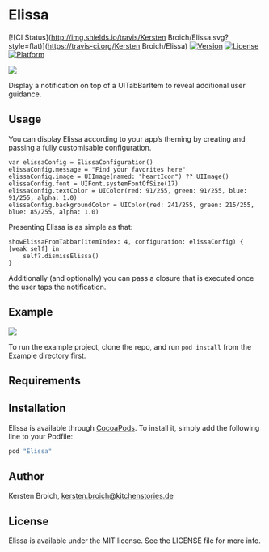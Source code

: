 # Elissa

[![CI Status](http://img.shields.io/travis/Kersten Broich/Elissa.svg?style=flat)](https://travis-ci.org/Kersten Broich/Elissa)
[![Version](https://img.shields.io/cocoapods/v/Elissa.svg?style=flat)](http://cocoapods.org/pods/Elissa)
[![License](https://img.shields.io/cocoapods/l/Elissa.svg?style=flat)](http://cocoapods.org/pods/Elissa)
[![Platform](https://img.shields.io/cocoapods/p/Elissa.svg?style=flat)](http://cocoapods.org/pods/Elissa)

![](https://github.com/KitchenStories/Elissa/blob/master/images/Elissa_logo.png)

Display a notification on top of a UITabBarItem to reveal additional user guidance.

## Usage

You can display Elissa according to your app’s theming by creating and passing a fully customisable configuration.

```
var elissaConfig = ElissaConfiguration()
elissaConfig.message = "Find your favorites here"
elissaConfig.image = UIImage(named: "heartIcon") ?? UIImage()
elissaConfig.font = UIFont.systemFontOfSize(17)
elissaConfig.textColor = UIColor(red: 91/255, green: 91/255, blue: 91/255, alpha: 1.0)
elissaConfig.backgroundColor = UIColor(red: 241/255, green: 215/255, blue: 85/255, alpha: 1.0)
```

Presenting Elissa is as simple as that:

```
showElissaFromTabbar(itemIndex: 4, configuration: elissaConfig) { [weak self] in
	self?.dismissElissa()
}
```

Additionally (and optionally) you can pass a closure that is executed once the user taps the notification.

## Example

![](https://github.com/KitchenStories/Elissa/blob/master/images/elissa_demo.gif)

To run the example project, clone the repo, and run `pod install` from the Example directory first.

## Requirements

## Installation

Elissa is available through [CocoaPods](http://cocoapods.org). To install
it, simply add the following line to your Podfile:

```ruby
pod "Elissa"
```

## Author

Kersten Broich, kersten.broich@kitchenstories.de

## License

Elissa is available under the MIT license. See the LICENSE file for more info.
